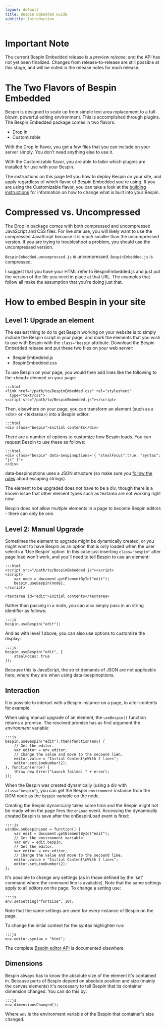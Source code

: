 ```yaml
---
layout: default
title: Bespin Embedded Guide
subtitle: Introduction
---
```


Important Note
==============

The current Bespin Embedded release is a *preview release*, and the API has
not yet been finalized. Changes from release-to-release are still possible
at this stage, and will be noted in the release notes for each release.

The Two Flavors of Bespin Embedded
==================================

Bespin is designed to scale up from simple text area replacement to a
full-blown, powerful editing environment. This is accomplished through
plugins. The Bespin Embedded package comes in two flavors:

* Drop In
* Customizable

With the Drop In flavor, you get a few files that you can
include on your server simply. You don't need anything else to use it.

With the Customizable flavor, you are able to tailor which plugins are
installed for use with your Bespin.

The instructions on this page tell you how to deploy Bespin on your site, and
apply regardless of which flavor of Bespin Embedded you're using. If you are
using the Customizable flavor, you can take a look at the
[building instructions](building.html) for information on how to change
what is built into your Bespin.

Compressed vs. Uncompressed
===========================

The Drop In package comes with both compressed and uncompressed JavaScript
and CSS files. For live site use, you will likely want to use the compressed
JavaScript because it is *much* smaller than the uncompressed version.
If you are trying to troubleshoot a problem, you should use the uncompressed
version.

`BespinEmbedded.uncompressed.js` is uncompressed. `BespinEmbedded.js` 
is compressed.

I suggest that you have your HTML refer to BespinEmbedded.js and just put
the version of the file you need in place at that URL. The examples that
follow all make the assumption that you're doing just that.

How to embed Bespin in your site
================================

Level 1: Upgrade an element
---------------------------

The easiest thing to do to get Bespin working on your website is to simply
include the Bespin script in your page, and mark the elements that you wish to
use with Bespin with the `class="bespin` attribute. Download the
Bespin Embedded release and put these two files on your web server:

* BespinEmbedded.js
* BespinEmbedded.css

To use Bespin on your page, you would then add lines like the following to
the &lt;head&gt; element on your page:

    :::html
    <link href="/path/to/BespinEmbedded.css" rel="stylesheet" 
      type="text/css">
    <script src="/path/to/BespinEmbedded.js"></script>
    
Then, elsewhere on your page, you can transform an element (such as a
&lt;div&gt; or &lt;textarea&gt;) into a Bespin editor:

    :::html
    <div class="bespin">Initial contents</div>

There are a number of options to customize how Bespin loads. You can request
Bespin to use these as follows:

    :::html
    <div class="bespin" data-bespinoptions='{ "stealFocus":true, "syntax": "js" }'>
    </div>

data-bespinoptions uses a JSON structure (so make sure you [follow the rules][1]
about escaping strings).

The element to be upgraded does not have to be a div, though there is a known
issue that other element types such as textarea are not working right now.

Bespin does not allow multiple elements in a page to become Bespin editors -
there can only be one.

[1]: http://json.org/ "The JSON Spec"


Level 2: Manual Upgrade
-----------------------

Sometimes the element to upgrade might be dynamically created, or you might want
to have Bespin as an option that is only loaded when the user selects a 'Use
Bespin' option. In this case just inserting `class="bespin"` after page load
won't work, and you'll need to tell Bespin to use an element:

    :::html
    <script src="/path/to/BespinEmbedded.js"><script>
    <script>
        var node = document.getElementById("edit");
        bespin.useBespin(node);
    </script>

    <textarea id="edit">Initial contents</textarea>

Rather than passing in a node, you can also simply pass in an string identifier
as follows:

    :::js
    bespin.useBespin("edit");

And as with level 1 above, you can also use options to customize the display:

    :::js
    bespin.useBespin("edit", {
        stealFocus: true
    });

Because this is JavaScript, the strict demands of JSON are not applicable here,
where they are when using data-bespinoptions.


Interaction
-----------

It is possible to interact with a Bespin instance on a page, to alter contents
for example.

When using manual upgrade of an element, the `useBespin()` function returns a
promise. The resolved promise has as first argument the _environment_ variable:

    :::js
    bespin.useBespin("edit").then(function(env) {
        // Get the editor.
        var editor = env.editor;
        // Change the value and move to the secound lien.
        editor.value = "Initial Content\nWith 2 lines";
        editor.setLineNumber(2);
    }, function(error) {
        throw new Error("Launch failed: " + error);
    });

When the Bespin was created dynamically (using a div with `class="bespin"`), you
can get the Bespin `environment` instance from the DOM node as the `bespin` 
variable on the node.

Creating the Bespin dynamically takes some time and the Bespin might not be ready
when the page fires the `onLoad` event. Accessing the dynamically created Bespin
is save after the onBespinLoad event is fired:

    ::::js
    window.onBespinLoad = function() {
        var edit = document.getElementById("edit");
        // Get the environment variable.
        var env = edit.bespin;
        // Get the editor.
        var editor = env.editor;
        // Change the value and move to the secound line.
        editor.value = "Initial Content\nWith 2 lines";
        editor.setLineNumber(2);
    };

It's possible to change any settings (as in those defined by the 'set' command
where the command line is available). Note that the same settings apply to
all editors on the page. To change a setting use:

    :::js
    env.setSetting("fontsize", 10);

Note that the same settings are used for every instance of Bespin on the page.

To change the initial context for the syntax highlighter run:

    :::js
    env.editor.syntax = "html";

The complete [Bespin editor API][3] is documented elsewhere.

[3]: ../pluginguide/editorapi.html "Editor API"

Dimensions
----------

Bespin always has to know the absolute size of the element it's contained in.
Because parts of Bespin depend on absolute position and size (mainly the canvas
elements) it's necessary to tell Bespin that its container dimension changed.
You can do this by:

    :::js
    env.dimensionsChanged();

Where `env` is the environment variable of the Bespin that container's size changed.
